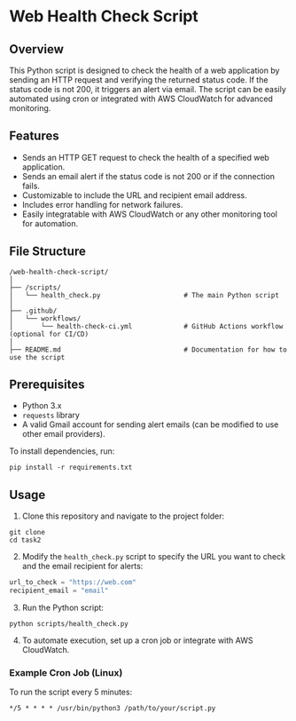 
# Web Health Check Script

## Overview

This Python script is designed to check the health of a web application by sending an HTTP request and verifying the returned status code. If the status code is not 200, it triggers an alert via email. The script can be easily automated using cron or integrated with AWS CloudWatch for advanced monitoring.

## Features

- Sends an HTTP GET request to check the health of a specified web application.
- Sends an email alert if the status code is not 200 or if the connection fails.
- Customizable to include the URL and recipient email address.
- Includes error handling for network failures.
- Easily integratable with AWS CloudWatch or any other monitoring tool for automation.

## File Structure

```
/web-health-check-script/
│
├── /scripts/
│   └── health_check.py                     # The main Python script
│
├── .github/
│   └── workflows/
│       └── health-check-ci.yml             # GitHub Actions workflow (optional for CI/CD)
│
├── README.md                               # Documentation for how to use the script
```

## Prerequisites

- Python 3.x
- `requests` library
- A valid Gmail account for sending alert emails (can be modified to use other email providers).

To install dependencies, run:
```
pip install -r requirements.txt
```

## Usage

1. Clone this repository and navigate to the project folder:
```
git clone 
cd task2
```

2. Modify the `health_check.py` script to specify the URL you want to check and the email recipient for alerts:
```python
url_to_check = "https://web.com"
recipient_email = "email"
```

3. Run the Python script:
```
python scripts/health_check.py
```

4. To automate execution, set up a cron job or integrate with AWS CloudWatch.

### Example Cron Job (Linux)
To run the script every 5 minutes:
```
*/5 * * * * /usr/bin/python3 /path/to/your/script.py
```


